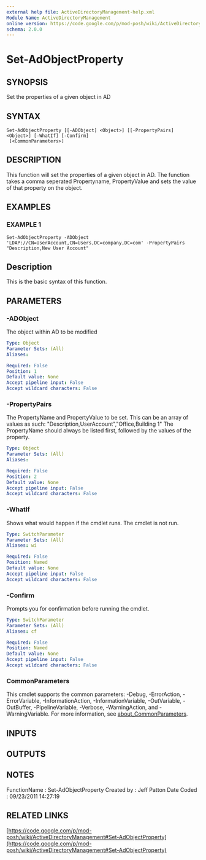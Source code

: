 ```yaml
---
external help file: ActiveDirectoryManagement-help.xml
Module Name: ActiveDirectoryManagement
online version: https://code.google.com/p/mod-posh/wiki/ActiveDirectoryManagement#Set-AdObjectProperty
schema: 2.0.0
---
```


# Set-AdObjectProperty

## SYNOPSIS
Set the properties of a given object in AD

## SYNTAX

```
Set-AdObjectProperty [[-ADObject] <Object>] [[-PropertyPairs] <Object>] [-WhatIf] [-Confirm]
 [<CommonParameters>]
```

## DESCRIPTION
This function will set the properties of a given object in AD.
The
function takes a comma seperated Propertyname, PropertyValue and sets
the value of that property on the object.

## EXAMPLES

### EXAMPLE 1
```
Set-AdObjectProperty -ADObject 'LDAP://CN=UserAccount,CN=Users,DC=company,DC=com' -PropertyPairs "Description,New User Account"
```

Description
-----------
This is the basic syntax of this function.

## PARAMETERS

### -ADObject
The object within AD to be modified

```yaml
Type: Object
Parameter Sets: (All)
Aliases:

Required: False
Position: 1
Default value: None
Accept pipeline input: False
Accept wildcard characters: False
```

### -PropertyPairs
The PropertyName and PropertyValue to be set.
This can be an array
of values as such:
    "Description,UserAccount","Office,Building 1"
The PropertyName should always be listed first, followed by the
values of the property.

```yaml
Type: Object
Parameter Sets: (All)
Aliases:

Required: False
Position: 2
Default value: None
Accept pipeline input: False
Accept wildcard characters: False
```

### -WhatIf
Shows what would happen if the cmdlet runs.
The cmdlet is not run.

```yaml
Type: SwitchParameter
Parameter Sets: (All)
Aliases: wi

Required: False
Position: Named
Default value: None
Accept pipeline input: False
Accept wildcard characters: False
```

### -Confirm
Prompts you for confirmation before running the cmdlet.

```yaml
Type: SwitchParameter
Parameter Sets: (All)
Aliases: cf

Required: False
Position: Named
Default value: None
Accept pipeline input: False
Accept wildcard characters: False
```

### CommonParameters
This cmdlet supports the common parameters: -Debug, -ErrorAction, -ErrorVariable, -InformationAction, -InformationVariable, -OutVariable, -OutBuffer, -PipelineVariable, -Verbose, -WarningAction, and -WarningVariable. For more information, see [about_CommonParameters](http://go.microsoft.com/fwlink/?LinkID=113216).

## INPUTS

## OUTPUTS

## NOTES
FunctionName : Set-AdObjectProperty
Created by   : Jeff Patton
Date Coded   : 09/23/2011 14:27:19

## RELATED LINKS

[https://code.google.com/p/mod-posh/wiki/ActiveDirectoryManagement#Set-AdObjectProperty](https://code.google.com/p/mod-posh/wiki/ActiveDirectoryManagement#Set-AdObjectProperty)

